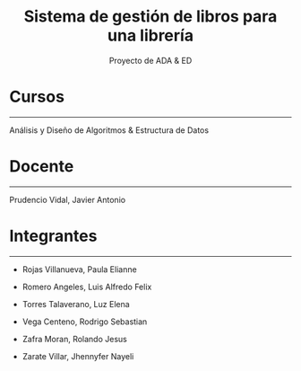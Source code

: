 <h1 align="center"> Sistema de gestión de libros para una librería</h1>
<p align="center"> Proyecto de ADA & ED</p>

# Cursos
---

Análisis y Diseño de Algoritmos & Estructura de Datos

# Docente
---

Prudencio Vidal, Javier Antonio

# Integrantes
---

- Rojas Villanueva, Paula Elianne

- Romero Angeles, Luis Alfredo Felix

- Torres Talaverano, Luz Elena

- Vega Centeno, Rodrigo Sebastian

- Zafra Moran, Rolando Jesus

- Zarate Villar, Jhennyfer Nayeli
